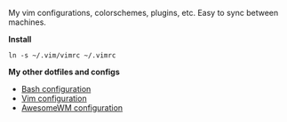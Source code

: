 My vim configurations, colorschemes, plugins, etc.
Easy to sync between machines.

**Install**

`ln -s ~/.vim/vimrc ~/.vimrc`

**My other dotfiles and configs** 

* [Bash configuration](https://github.com/echelon/dotfiles-bash)
* [Vim configuration](https://github.com/echelon/dotfiles-vim)
* [AwesomeWM configuration](https://github.com/echelon/dotfiles-awesome)

